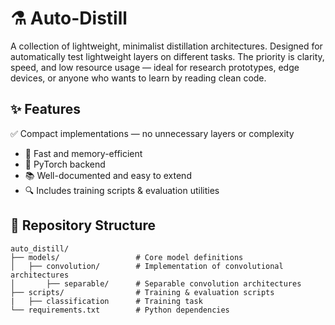 # ⚗️ Auto-Distill

A collection of lightweight, minimalist distillation architectures. Designed for automatically test lightweight layers on different tasks. The priority is clarity, speed, and low resource usage — ideal for research prototypes, edge devices, or anyone who wants to learn by reading clean code.

## ✨ Features

✅ Compact implementations — no unnecessary layers or complexity

- 🚀 Fast and memory-efficient
- 🧰 PyTorch backend
- 📚 Well-documented and easy to extend
- 🔍 Includes training scripts & evaluation utilities

## 📂 Repository Structure

    auto_distill/
    ├── models/                 # Core model definitions
    │   ├── convolution/        # Implementation of convolutional architectures
    │       ├── separable/      # Separable convolution architectures
    ├── scripts/                # Training & evaluation scripts
    |   ├── classification      # Training task
    └── requirements.txt        # Python dependencies